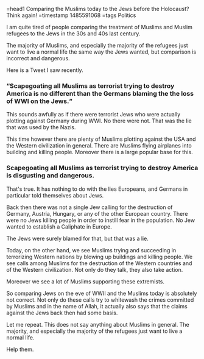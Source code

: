 =head1 Comparing the Muslims today to the Jews before the Holocaust? Think again!
=timestamp 1485591068
=tags Politics



I am quite tired of people comparing the treatment of Muslims and Muslim refugees to
the Jews in the 30s and 40s last century.

The majority of Muslims, and especially the majority of the refugees just want to live a normal life
the same way the Jews wanted, but comparison is incorrect and dangerous.



Here is a Tweet I saw recently.

<h3><q>Scapegoating all Muslims as terrorist trying to destroy America is no different than the Germans blaming the the loss of WWI on the Jews.</q></h3>

This sounds awfully as if there were terrorist Jews who were actually plotting against Germany
during WWI. No there were not. That was the lie that was used by the Nazis.

This time however there are plenty of Muslims plotting against the USA and the Western civilization
in general. There are Muslims flying airplanes into building and killing people. Moreover there
is a large popular base for this.

<h3>Scapegoating all Muslims as terrorist trying to destroy America is disgusting and dangerous.</h3>

That's true. It has nothing to do with the lies Europeans, and Germans in particular
told themselves about Jews.

Back then there was not a single Jew calling for the destruction of Germany, Austria,
Hungary, or any of the other European country. There were no Jews killing people
in order to instill fear in the population. No Jew wanted to establish a Caliphate in Europe.

The Jews were surely blamed for that, but that was a lie.

Today, on the other hand, we see Muslims trying and succeeding in terrorizing Western nations
by blowing up buildings and killing people.
We see calls among Muslims for the destruction of the Western countries and of the Western
civilization. Not only do they talk, they also take action.

Moreover we see a lot of Muslims supporting these extremists.

So comparing Jews on the eve of WWII and the Muslims today is absolutely not correct.
Not only do these calls try to whitewash the crimes committed by Muslims and in the name of Allah,
it actually also says that the claims against the Jews back then had some basis.

Let me repeat. This does not say anything about Muslims in general.
The majority, and especially the majority of the refugees just want to live a normal life.

Help them.

